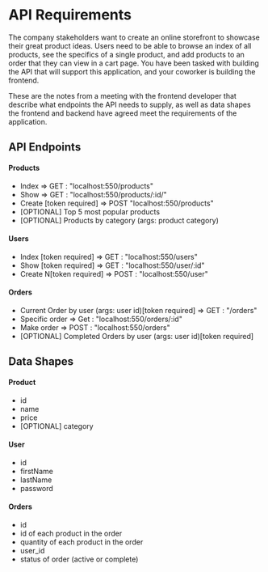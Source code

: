 # API Requirements
The company stakeholders want to create an online storefront to showcase their great product ideas. Users need to be able to browse an index of all products, see the specifics of a single product, and add products to an order that they can view in a cart page. You have been tasked with building the API that will support this application, and your coworker is building the frontend.

These are the notes from a meeting with the frontend developer that describe what endpoints the API needs to supply, as well as data shapes the frontend and backend have agreed meet the requirements of the application. 

## API Endpoints
#### Products
- Index => GET : "localhost:550/products"
- Show => GET : "localhost:550/products/:id/"
- Create [token required] => POST "localhost:550/products"
- [OPTIONAL] Top 5 most popular products 
- [OPTIONAL] Products by category (args: product category)

#### Users
- Index [token required] => GET : "localhost:550/users"
- Show [token required] => GET : "localhost:550/user/:id"
- Create N[token required] => POST : "localhost:550/user"

#### Orders
- Current Order by user (args: user id)[token required] => GET : "/orders"
- Specific order => Get : "localhost:550/orders/:id"
- Make order => POST : "localhost:550/orders"
- [OPTIONAL] Completed Orders by user (args: user id)[token required]

## Data Shapes
#### Product
-  id
- name
- price
- [OPTIONAL] category
#### User
- id
- firstName
- lastName
- password

#### Orders
- id
- id of each product in the order
- quantity of each product in the order
- user_id
- status of order (active or complete)


